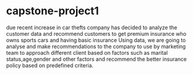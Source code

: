 # capstone-project1
due recent increase in car thefts company has decided to analyze the customer data and recommend customers to get premium insurance who owns sports cars and having basic insurance Using data, we are going to analyse and make recommendations to the company to use  by marketing team to approach different client based on factors  such as  marital status,age,gender and other factors and recommend the better insurance policy based on predefined criteria. 
